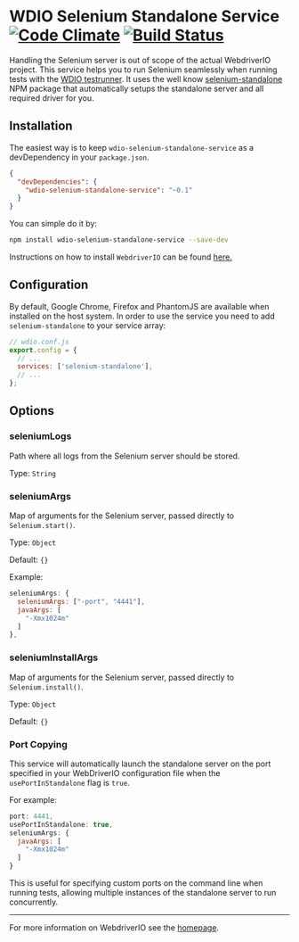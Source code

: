 WDIO Selenium Standalone Service [![Code Climate](https://codeclimate.com/github/webdriverio/wdio-selenium-standalone-service/badges/gpa.svg)](https://codeclimate.com/github/webdriverio/wdio-selenium-standalone-service) [![Build Status](https://travis-ci.org/webdriverio/wdio-selenium-standalone-service.svg?branch=master)](https://travis-ci.org/webdriverio/wdio-selenium-standalone-service)
================================

Handling the Selenium server is out of scope of the actual WebdriverIO project. This service helps you to run Selenium seamlessly when running tests with the [WDIO testrunner](http://webdriver.io/guide/testrunner/gettingstarted.html). It uses the well know [selenium-standalone](https://www.npmjs.com/package/selenium-standalone) NPM package that automatically setups the standalone server and all required driver for you.

## Installation

The easiest way is to keep `wdio-selenium-standalone-service` as a devDependency in your `package.json`.

```json
{
  "devDependencies": {
    "wdio-selenium-standalone-service": "~0.1"
  }
}
```

You can simple do it by:

```bash
npm install wdio-selenium-standalone-service --save-dev
```

Instructions on how to install `WebdriverIO` can be found [here.](http://webdriver.io/guide/getstarted/install.html)

## Configuration

By default, Google Chrome, Firefox and PhantomJS are available when installed on the host system. In order to use the service you need to add `selenium-standalone` to your service array:

```js
// wdio.conf.js
export.config = {
  // ...
  services: ['selenium-standalone'],
  // ...
};
```

## Options

### seleniumLogs
Path where all logs from the Selenium server should be stored.

Type: `String`

### seleniumArgs
Map of arguments for the Selenium server, passed directly to `Selenium.start()`.

Type: `Object`

Default: `{}`

Example: 
```js
seleniumArgs: {
  seleniumArgs: ["-port", "4441"],
  javaArgs: [
    "-Xmx1024m"
  ]
},
```

### seleniumInstallArgs
Map of arguments for the Selenium server, passed directly to `Selenium.install()`.

Type: `Object`

Default: `{}`

### Port Copying
This service will automatically launch the standalone server on the port specified in your WebDriverIO configuration file when the `usePortInStandalone` flag is `true`. 

For example:
```js
port: 4441,
usePortInStandalone: true,
seleniumArgs: {
  javaArgs: [
    "-Xmx1024m"
  ]
}
```
This is useful for specifying custom ports on the command line when running tests, allowing multiple instances of the standalone server to run concurrently.


----

For more information on WebdriverIO see the [homepage](http://webdriver.io).
